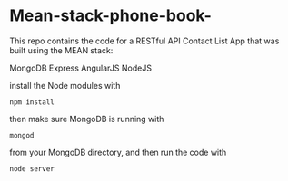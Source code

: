 # Mean-stack-phone-book-

This repo contains the code for a RESTful API Contact List App that was built using the MEAN stack:


MongoDB
Express
AngularJS
NodeJS

install the Node modules with

    npm install

then make sure MongoDB is running with

    mongod

from your MongoDB directory, and then run the code with 

    node server
